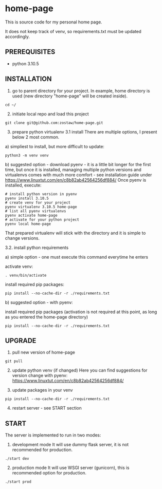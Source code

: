 # home-page
This is source code for my personal home page.

It does not keep track of venv, so requirements.txt must be updated accordingly.

## PREREQUISITES
- python 3.10.5

## INSTALLATION

1. go to parent directory for your project. In example, home directory is used (new directory "home-page" will be created inside).
```
cd ~/
```

2. initiate local repo and load this project
```
git clone git@github.com:zostaw/home-page.git
```

3. prepare python virtualenv
3.1 install
There are multiple options, I present below 2 most common.

a) simpliest to install, but more difficult to update:
```
python3 -m venv venv
```
b) suggested option - download pyenv - it is a little bit longer for the first time, but once it is installed, managing multiple python versions and virtualenvs comes with much more comfort - see installation guide under https://www.linuxtut.com/en/c8b82ab42564256df884/
Once pyenv is installed, execute:
```
# install python version in pyenv
pyenv install 3.10.5
# create venv for your project
pyenv virtualenv 3.10.5 home-page
# list all pyenv virtualenvs
pyenv activate home-page
# activate for your python project
pyenv local home-page
```
That prepared virtualenv will stick with the directory and it is simple to change versions.

3.2. install python requirements

a) simple option - one must execute this command everytime he enters

activate venv:
```
. venv/bin/activate
```

install required pip packages:
```
pip install --no-cache-dir -r ./requirements.txt
```

b) suggested option - with pyenv:

install required pip packages (activation is not required at this point, as long as you entered the home-page directory)
```
pip install --no-cache-dir -r ./requirements.txt
```

## UPGRADE

1. pull new version of home-page
```
git pull
```

2. update python venv (if changed)
Here you can find suggestions for version change with pyenv: https://www.linuxtut.com/en/c8b82ab42564256df884/

3. update packages in your venv
```
pip install --no-cache-dir -r ./requirements.txt
```

4. restart server - see START section

## START

The server is implemented to run in two modes:

1. development mode
It will use dummy flask server, it is not recommended for production.
```
./start dev
```

2. production mode
It will use WSGI server (gunicorn), this is recommended option for production.
```
./start prod
```
